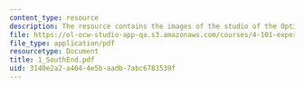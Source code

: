 ```yaml
---
content_type: resource
description: The resource contains the images of the studio of the Optimist's daughter.
file: https://ol-ocw-studio-app-qa.s3.amazonaws.com/courses/4-101-experiencing-architecture-studio-spring-2003/3140e2a2a4644e5baadb7abc6783539f_1_SouthEnd.pdf
file_type: application/pdf
resourcetype: Document
title: 1_SouthEnd.pdf
uid: 3140e2a2-a464-4e5b-aadb-7abc6783539f
---
```

